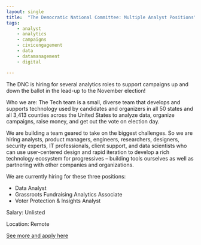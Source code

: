 ```yaml
---
layout: single
title:  "The Democratic National Committee: Multiple Analyst Positions"
tags: 
    - analyst
    - analytics
    - campaigns
    - civicengagement
    - data
    - datamanagement
    - digital

---
```

The DNC is hiring for several analytics roles to support campaigns up and down the ballot in the lead-up to the November election! 

Who we are:
The Tech team is a small, diverse team that develops and supports technology used by candidates and organizers in all 50 states and all 3,413 counties across the United States to analyze data, organize campaigns, raise money, and get out the vote on election day.

We are building a team geared to take on the biggest challenges. So we are hiring analysts, product managers, engineers, researchers, designers, security experts, IT professionals, client support, and data scientists who can use user-centered design and rapid iteration to develop a rich technology ecosystem for progressives – building tools ourselves as well as partnering with other companies and organizations. 

We are currently hiring for these three positions:
* Data Analyst
* Grassroots Fundraising Analytics Associate
* Voter Protection & Insights Analyst

Salary: Unlisted

Location: Remote


[See more and apply here](https://jobs.lever.co/dnc)
